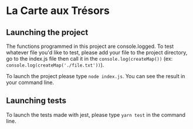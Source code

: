 # La Carte aux Trésors

## Launching the project

The functions programmed in this project are console.logged. To test whatever file you'd like to test, please add your file to the project directory, go to the index.js file then call it in the `console.log(createMap())` (ex: `console.log(createMap('./file.txt'))`). 

To launch the project please type `node index.js`. You can see the result in your command line. 
## Launching tests

To launch the tests made with jest, please type `yarn test` in the command line. 